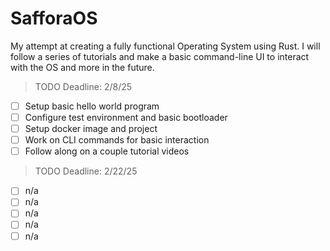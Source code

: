 # SafforaOS
My attempt at creating a fully functional Operating System using Rust. I will follow a series of tutorials and make a basic command-line UI to interact with the OS and more in the future.

> TODO
Deadline: 2/8/25
- [ ] Setup basic hello world program
- [ ] Configure test environment and basic bootloader
- [ ] Setup docker image and project
- [ ] Work on CLI commands for basic interaction
- [ ] Follow along on a couple tutorial videos

> TODO Deadline: 2/22/25
- [ ] n/a
- [ ] n/a
- [ ] n/a
- [ ] n/a
- [ ] n/a
